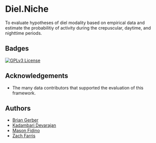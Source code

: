 
# Diel.Niche

To evaluate hypotheses of diel modality based on empirical data and estimate the probabilitiy of activity during the crepuscular, daytime, and nighttime periods.


## Badges

[![GPLv3 License](https://img.shields.io/badge/License-GPL%20v3-yellow.svg)](https://opensource.org/licenses/)


## Acknowledgements

 - The many data contributors that supported the evaluation of this framework.


## Authors

- [Brian Gerber](https://github.com/bgerber123)
- [Kadambari Devarajan](https://github.com/kadambarid)
- [Mason Fidino](https://masonfidino.com/)
- [Zach Farris](https://hes.appstate.edu/faculty-staff/zachary-farris)



    